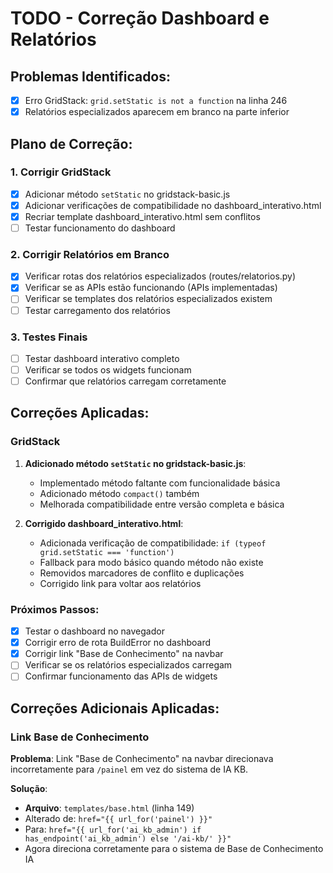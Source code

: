 # TODO - Correção Dashboard e Relatórios

## Problemas Identificados:
- [x] Erro GridStack: `grid.setStatic is not a function` na linha 246
- [x] Relatórios especializados aparecem em branco na parte inferior

## Plano de Correção:

### 1. Corrigir GridStack
- [x] Adicionar método `setStatic` no gridstack-basic.js
- [x] Adicionar verificações de compatibilidade no dashboard_interativo.html
- [x] Recriar template dashboard_interativo.html sem conflitos
- [ ] Testar funcionamento do dashboard

### 2. Corrigir Relatórios em Branco
- [x] Verificar rotas dos relatórios especializados (routes/relatorios.py)
- [x] Verificar se as APIs estão funcionando (APIs implementadas)
- [ ] Verificar se templates dos relatórios especializados existem
- [ ] Testar carregamento dos relatórios

### 3. Testes Finais
- [ ] Testar dashboard interativo completo
- [ ] Verificar se todos os widgets funcionam
- [ ] Confirmar que relatórios carregam corretamente

## Correções Aplicadas:

### GridStack
1. **Adicionado método `setStatic` no gridstack-basic.js**:
   - Implementado método faltante com funcionalidade básica
   - Adicionado método `compact()` também
   - Melhorada compatibilidade entre versão completa e básica

2. **Corrigido dashboard_interativo.html**:
   - Adicionada verificação de compatibilidade: `if (typeof grid.setStatic === 'function')`
   - Fallback para modo básico quando método não existe
   - Removidos marcadores de conflito e duplicações
   - Corrigido link para voltar aos relatórios

### Próximos Passos:
- [x] Testar o dashboard no navegador
- [x] Corrigir erro de rota BuildError no dashboard
- [x] Corrigir link "Base de Conhecimento" na navbar
- [ ] Verificar se os relatórios especializados carregam
- [ ] Confirmar funcionamento das APIs de widgets

## Correções Adicionais Aplicadas:

### Link Base de Conhecimento
**Problema**: Link "Base de Conhecimento" na navbar direcionava incorretamente para `/painel` em vez do sistema de IA KB.

**Solução**: 
- **Arquivo**: `templates/base.html` (linha 149)
- Alterado de: `href="{{ url_for('painel') }}"`
- Para: `href="{{ url_for('ai_kb_admin') if has_endpoint('ai_kb_admin') else '/ai-kb/' }}"`
- Agora direciona corretamente para o sistema de Base de Conhecimento IA
